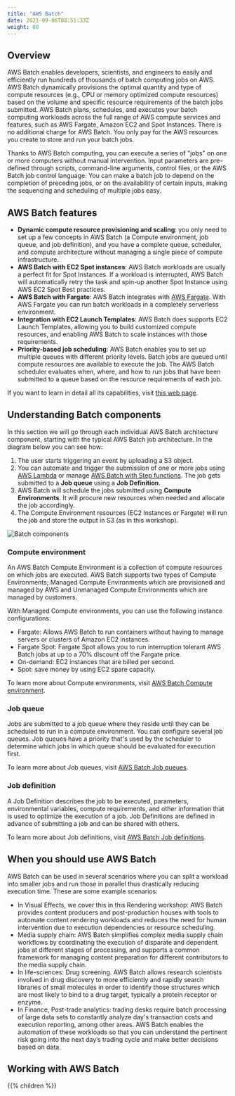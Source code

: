 ```yaml
---
title: "AWS Batch"
date: 2021-09-06T08:51:33Z
weight: 80
---
```


## Overview

AWS Batch enables developers, scientists, and engineers to easily and efficiently run hundreds of thousands of batch computing jobs on AWS. AWS Batch dynamically provisions the optimal quantity and type of compute resources (e.g., CPU or memory optimized compute resources) based on the volume and specific resource requirements of the batch jobs submitted. AWS Batch plans, schedules, and executes your batch computing workloads across the full range of AWS compute services and features, such as AWS Fargate, Amazon EC2 and Spot Instances. There is no additional charge for AWS Batch. You only pay for the AWS resources you create to store and run your batch jobs.

Thanks to AWS Batch computing, you can execute a series of "jobs" on one or more computers without manual intervention. Input parameters are pre-defined through scripts, command-line arguments, control files, or the AWS Batch job control language. You can make a batch job to
depend on the completion of preceding jobs, or on the availability of certain inputs, making the sequencing and scheduling of multiple jobs easy.

## AWS Batch features
- **Dynamic compute resource provisioning and scaling**: you only need to set up a few concepts in AWS Batch (a Compute environment, job queue, and job definition), and you have a complete queue, scheduler, and compute architecture without managing a single piece of compute infrastructure.
- **AWS Batch with EC2 Spot instances**: AWS Batch workloads are usually a perfect fit for Spot Instances. If a workload is interrupted, AWS Batch will automatically retry the task and spin-up another Spot Instance using AWS EC2 Spot Best practices.
- **AWS Batch with Fargate**: AWS Batch integrates with [AWS Fargate](https://aws.amazon.com/fargate/). With AWS Fargate you can run batch workloads in a completely serverless environment.
- **Integration with EC2 Launch Templates**: AWS Batch does supports EC2 Launch Templates, allowing you to build customized compute resources, and enabling AWS Batch to scale instances with those requirements.
- **Priority-based job scheduling**: AWS Batch enables you to set up multiple queues with different priority levels. Batch jobs are queued until compute resources are available to execute the job. The AWS Batch scheduler evaluates when, where, and how to run jobs that have been submitted to a queue based on the resource requirements of each job.

If you want to learn in detail all its capabilities, visit [this web page](https://aws.amazon.com/batch/features/?nc=sn&loc=2).

## Understanding Batch components

In this section we will go through each individual AWS Batch architecture component, starting with the typical AWS Batch job architecture. In the diagram below you can see how:

1. The user starts triggering an event by uploading a S3 object.
2. You can automate and trigger the submission of one or more jobs using [AWS Lambda](https://aws.amazon.com/lambda/) or manage [AWS Batch with Step functions](https://docs.aws.amazon.com/step-functions/latest/dg/connect-batch.html). The job gets submitted to a **Job queue** using a **Job Definition**.
3. AWS Batch will schedule the jobs submitted using **Compute Environments**. It will procure new resources when needed and allocate the job accordingly.
4. The Compute Environment resources (EC2 Instances or Fargate) will run the job and store the output in S3 (as in this workshop).


![Batch components](/images/rendering-with-batch/batch_architecture.png)


### Compute environment

An AWS Batch Compute Environment is a collection of compute resources on which jobs are executed. AWS Batch supports two types of Compute Environments; Managed Compute Environments which are provisioned and managed by AWS and Unmanaged Compute Environments which are managed by customers.

With Managed Compute environments, you can use the following instance configurations:

- Fargate: Allows AWS Batch to run containers without having to manage servers or clusters of Amazon EC2 instances.
- Fargate Spot: Fargate Spot allows you to run interruption tolerant AWS Batch jobs at up to a 70% discount off the Fargate price.
- On-demand: EC2 instances that are billed per second.
- Spot: save money by using EC2 spare capacity.

To learn more about Compute environments, visit [AWS Batch Compute environment](https://docs.aws.amazon.com/batch/latest/userguide/compute_environments.html).

### Job queue

Jobs are submitted to a job queue where they reside until they can be scheduled to run in a compute environment. You can configure several job queues. Job queues have a priority that's used by the scheduler to determine which jobs in which queue should be evaluated for execution first.

To learn more about Job queues, visit [AWS Batch Job queues](https://docs.aws.amazon.com/batch/latest/userguide/job_queues.html).

### Job definition

A Job Definition describes the job to be executed, parameters, environmental variables, compute requirements, and other information that is used to optimize the execution of a job. Job Definitions are defined in advance of submitting a job and can be shared with others.

To learn more about Job definitions, visit [AWS Batch Job definitions](https://docs.aws.amazon.com/batch/latest/userguide/job_definitions.html).

## When you should use AWS Batch

AWS Batch can be used in several scenarios where you can split a workload into smaller jobs and run those in parallel thus drastically reducing execution time. These are some example scenarios:

- In Visual Effects, we cover this in this Rendering workshop: AWS Batch provides content producers and post-production houses with tools to automate content rendering workloads and reduces the need for human intervention due to execution dependencies or resource scheduling.
- Media supply chain: AWS Batch simplifies complex media supply chain workflows by coordinating the execution of disparate and dependent jobs at different stages of processing, and supports a common framework for managing content preparation for different contributors to the media supply chain.
- In life-sciences: Drug screening. AWS Batch allows research scientists involved in drug discovery to more efficiently and rapidly search libraries of small molecules in order to identify those structures which are most likely to bind to a drug target, typically a protein receptor or enzyme.
- In Finance, Post-trade analytics: trading desks require batch processing of large data sets to constantly analyze day's transaction costs and execution reporting, among other areas. AWS Batch enables the automation of these workloads so that you can understand the pertinent risk going into the next day’s trading cycle and make better decisions based on data.

## Working with AWS Batch

{{% children  %}}
